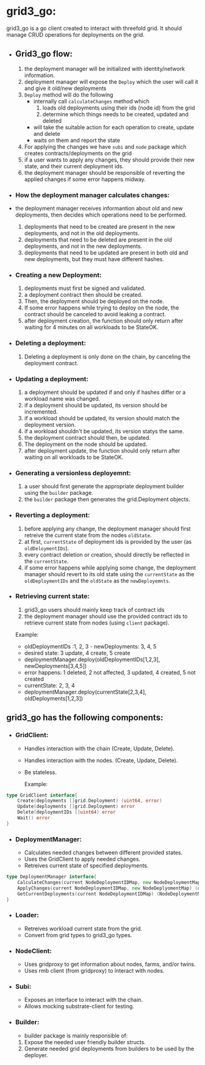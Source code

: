 # **grid3_go:**

grid3_go is a go client created to interact with threefold grid. It should manage CRUD operations for deployments on the grid.

- ## **Grid3_go flow:**

  1. the deployment manager will be initialized with identity/network information.
  2. deployment manager will expose the `Deploy` which the user will call it and give it old/new deployments
  3. `Deploy` method will do the following
     - internally call `calculateChanges` method which
       1. loads old deployments using their ids (node id) from the grid
       2. determine which things needs to be created, updated and deleted
     - will take the suitable action for each operation to create, update and delete
     - waits on them and report the state
  4. For applying the changes we have `subi` and `node` package which creates contracts/deployments on the grid
  5. if a user wants to apply any changes, they should provide their new state, and their current deployment ids.
  6. the deployment manager should be responsible of reverting the applied changes if some error happens midway.

- ### **How the deployment manager calculates changes:**

- the deployment manager receives informantion about old and new deployments, then decides which operations need to be performed.

  1. deployments that need to be created are present in the new deployments, and not in the old deployments.
  2. deployments that need to be deleted are present in the old deployments, and not in the new deployments.
  3. deployments that need to be updated are present in both old and new deployments, but they must have different hashes.

- ### **Creating a new Deployment:**

  1. deployments must first be signed and validated.
  2. a deployment contract then should be created.
  3. Then, the deployment should be deployed on the node.
  4. If some error happens while trying to deploy on the node, the contract should be canceled to avoid leaking a contract.
  5. after deployment creation, the function should only return after waiting for 4 minutes on all workloads to be StateOK.

- ### **Deleting a deployment:**

  1. Deleting a deployment is only done on the chain, by canceling the deployment contract.

- ### **Updating a deployment:**

  1. a deployment should be updated if and only if hashes differ or a workload name was changed.
  2. if a deployment should be updated, its version should be incremented.
  3. if a workload should be updated, its version should match the deployment version.
  4. if a workload shouldn't be updated, its version statys the same.
  5. the deployment contract should then, be updated.
  6. The deployment on the node should be updated.
  7. after deployment update, the function should only return after waiting on all workloads to be StateOK.

- ### **Generating a versionless deployemnt:**

  1. a user should first generate the appropriate deployment builder using the `builder` package.
  2. the `builder` package then generates the grid.Deployment objects.

- ### **Reverting a deployment:**

  1. before applying any change, the deployment manager should first retreive the current state from the nodes `oldState`.
  2. at first, `currentState` of deployment ids is provided by the user (as `oldDeloymentIDs`).
  3. every contract deletion or creation, should directly be reflected in the `currentState`.
  4. if some error happens while applying some change, the deployment manager should revert to its old state using the `currentState` as the `oldDeploymentIDs` and the `oldState` as the `newDeployemnts`.

- ### **Retrieving current state:**

  1. grid3_go users should mainly keep track of contract ids
  2. the deployment manager should use the provided contract ids to retrieve current state from nodes (using `client` package).
  

    Example:

     - oldDeploymentIDs :1, 2, 3 - newDeployments: 3, 4, 5
     - desired state: 3 update, 4 create, 5 create
     - deploymentManager.deploy(oldDeploymentIDs[1,2,3], newDeployments[3,4,5])
     - error happens: 1 deleted, 2 not affected, 3 updated, 4 created, 5 not created
     - currentState: 2, 3, 4
     - deploymentManager.deploy(currentState[2,3,4], oldDeployments[1,2,3])
## **grid3_go has the following components:**

- ### **GridClient:**

  - Handles interaction with the chain (Create, Update, Delete).
  - Handles interaction with the nodes. (Create, Update, Delete).
  - Be stateless.

    Example:

```go
type GridClient interface{
    Create(deployments []grid.Deployment) (uint64, error)
    Update(deployments []grid.Deployment) error
    Delete(deploymentIDs []uint64) error
    Wait() error
}
```

- ### **DeploymentManager:**

  - Calculates needed changes between different provided states.
  - Uses the GridClient to apply needed changes.
  - Retreives current state of specified deployments.

```go
type DeploymentManager interface{
    CalculateChanges(current NodeDeploymentIDMap, new NodeDeploymentMap) ([]create, []update, []delete, error)
    ApplyChanges(current NodeDeploymentIDMap, new NodeDeplyomentMap) (current NodeDeploymentIDMap,error)
    GetCurrentDeployments(current NodeDeploymentIDMap) (NodeDeploymentMap, error)
}
```

- ### **Loader:**

  - Retreives workload current state from the grid.
  - Convert from grid types to grid3_go types.

- ### **NodeClient:**

  - Uses gridproxy to get information about nodes, farms, and/or twins.
  - Uses rmb client (from gridproxy) to interact with nodes.

- ### **Subi:**

  - Exposes an interface to interact with the chain.
  - Allows mocking substrate-client for testing.

- ### **Builder:**

  - builder package is mainly responsible of:

  1. Expose the needed user friendly builder structs.
  2. Generate needed grid deployments from builders to be used by the deployer.
